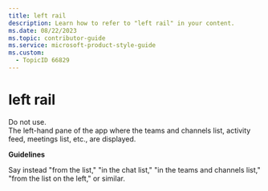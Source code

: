 ```yaml
---
title: left rail
description: Learn how to refer to "left rail" in your content.
ms.date: 08/22/2023
ms.topic: contributor-guide
ms.service: microsoft-product-style-guide
ms.custom:
  - TopicID 66829
---
```



# left rail

Do not use.  
The left-hand pane of the app where the teams and channels list, activity feed, meetings list, etc., are displayed.  

**Guidelines**  

Say instead "from the list," "in the chat list," "in the teams and channels list," "from the list on the left," or similar.  

